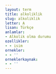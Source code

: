 ```yaml
---
layout: term
title: alkoliklik
slug: alkoliklik
letter: A
lisan: Türkçe
anlamlar:
- Alkolik olma durumu
ozellikler:
- - isim
ornekler:
- - ''
orneklerkaynak:
- - ''
---
```

